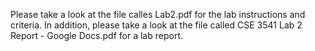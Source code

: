 Please take a look at the file calles Lab2.pdf for the lab instructions and criteria. In addition, please take a look at the  file called CSE 3541 Lab 2 Report - Google Docs.pdf for a lab report.
